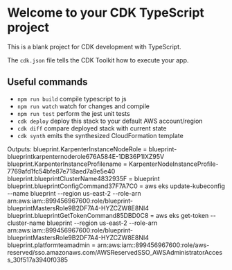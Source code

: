 # Welcome to your CDK TypeScript project

This is a blank project for CDK development with TypeScript.

The `cdk.json` file tells the CDK Toolkit how to execute your app.

## Useful commands

* `npm run build`   compile typescript to js
* `npm run watch`   watch for changes and compile
* `npm run test`    perform the jest unit tests
* `cdk deploy`      deploy this stack to your default AWS account/region
* `cdk diff`        compare deployed stack with current state
* `cdk synth`       emits the synthesized CloudFormation template

Outputs:
    blueprint.KarpenterInstanceNodeRole = blueprint-blueprintkarpenternoderole676A584E-1DB36P1IXZ95V
    blueprint.KarpenterInstanceProfilename = KarpenterNodeInstanceProfile-7769afd1fc54bfe87e718aed7a9e5e40
    blueprint.blueprintClusterName4832935F = blueprint
    blueprint.blueprintConfigCommand37F7A7C0 = aws eks update-kubeconfig --name blueprint --region us-east-2 --role-arn arn:aws:iam::899456967600:role/blueprint-blueprintMastersRole9B2DF7A4-HYZCZW8E8NI4
    blueprint.blueprintGetTokenCommand85DBD0C8 = aws eks get-token --cluster-name blueprint --region us-east-2 --role-arn arn:aws:iam::899456967600:role/blueprint-blueprintMastersRole9B2DF7A4-HYZCZW8E8NI4
    blueprint.platformteamadmin = arn:aws:iam::899456967600:role/aws-reserved/sso.amazonaws.com/AWSReservedSSO_AWSAdministratorAccess_30f517a3940f0385
